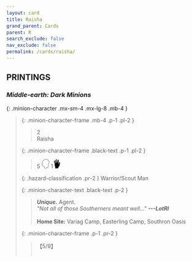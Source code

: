 ```yaml
---
layout: card
title: Raisha
grand_parent: Cards
parent: R
search_exclude: false
nav_exclude: false
permalink: /cards/raisha/
---
```


## PRINTINGS


### _Middle-earth: Dark Minions_

{: .minion-character .mx-sm-4 .mx-lg-8 .mb-4 }
> {: .minion-character-frame .mb-4 .p-1 .pl-2 }
> > <div class="hazard-mp">2</div>
> > <div class="card-name">Raisha</div>
>
> {: .minion-character-frame .black-text .p-1 .pl-2 }
> > 5 ![](/assets/images/mind.svg) 1![](/assets/images/di.svg)
>
> {: .hazard-classification .pr-2 }
> Warrior/Scout Man
>
> {: .minion-character-text .black-text .p-2 }
> > _**Unique.**_ Agent. <br>_"Not all of those Southerners meant well..."_ ***---LotRI***  <br><br>**Home Site:** Variag Camp, Easterling Camp, Southron Oasis 
>
> {: .minion-character-frame .p-1 .pr-2 }
> > <div class="card-shield">【5/9】</div>
> > <div class="card-corruption-white">&nbsp;</div>
